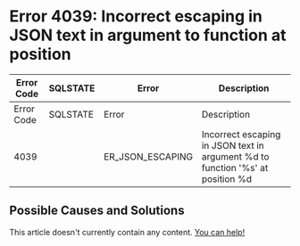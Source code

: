 
# Error 4039: Incorrect escaping in JSON text in argument to function at position


| Error Code | SQLSTATE | Error | Description |
| --- | --- | --- | --- |
| Error Code | SQLSTATE | Error | Description |
| 4039 |  | ER_JSON_ESCAPING | Incorrect escaping in JSON text in argument %d to function '%s' at position %d |




## Possible Causes and Solutions


This article doesn't currently contain any content. [You can help!](/en/writing-and-editing-knowledge-base-articles/)

